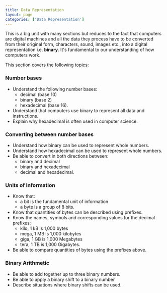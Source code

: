 ```yaml
---
title: Data Representation
layout: page
categories: ['Data Representation']
---
```


This is a big unit with many sections but reduces to the fact that computers are digital machines and all the data they process have to be converted from their original form, characters, sound, images etc., into a digital representation i.e. **binary**.  It's fundamental to our understanding of how computers work.

This section covers the following topics:

### Number bases


- Understand the following number bases:
    - decimal (base 10)
    - binary (base 2)
    - hexadecimal (base 16).
- Understand that computers use binary to represent all data and instructions.
- Explain why hexadecimal is often used in computer science.

### Converting between number bases

- Understand how binary can be used to represent whole numbers.
- Understand how hexadecimal can be used to represent whole numbers.
- Be able to convert in both directions between:
    - binary and decimal
    - binary and hexadecimal
    - decimal and hexadecimal.

### Units of Information

- Know that:
    - a bit is the fundamental unit of information
    - a byte is a group of 8 bits.
- Know that quantities of bytes can be described using prefixes.
- Know the names, symbols and corresponding values for the decimal prefixes:
    - kilo, 1 kB is 1,000 bytes
    - mega, 1 MB is 1,000 kilobytes
    - giga, 1 GB is 1,000 Megabytes
    - tera, 1 TB is 1,000 Gigabytes.
- Be able to compare quantities of bytes using the prefixes above.

### Binary Arithmetic

- Be able to add together up to three binary numbers.
- Be able to apply a binary shift to a binary number
- Describe situations where binary shifts can be used.




